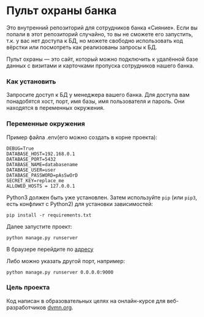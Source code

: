 # Пульт охраны банка

Это внутренний репозиторий для сотрудников банка «Сияние». Если вы попали в этот репозиторий случайно, то вы не сможете его запустить, т.к. у вас нет доступа к БД, но можете свободно использовать код вёрстки или посмотреть как реализованы запросы к БД.

Пульт охраны — это сайт, который можно подключить к удалённой базе данных с визитами и карточками пропуска сотрудников нашего банка.

### Как установить

Запросите доступ к БД у менеджера вашего банка. Для доступа вам понадобятся хост, порт, имя базы, имя пользователя и пароль. Они находятся в переменных окружения.

### Переменные окружения

Пример файла .env(его можно создать в корне проекта):

```
DEBUG=True
DATABASE_HOST=192.168.0.1
DATABASE_PORT=5432
DATABASE_NAME=databasename
DATABASE_USER=user
DATABASE_PASSWORD=pAsSwOrD
SECRET_KEY=replace_me
ALLOWED_HOSTS = 127.0.0.1
```

Python3 должен быть уже установлен. 
Затем используйте `pip` (или `pip3`, есть конфликт с Python2) для установки зависимостей:
```
pip install -r requirements.txt
```

Далее запустите проект:

```
python manage.py runserver
```

 В браузере перейдите по [адресу](http://127.0.0.1:8000/)
 
 Либо можно указать другой порт, например:

 ```
python manage.py runserver 0.0.0.0:9000
 ```

### Цель проекта

Код написан в образовательных целях на онлайн-курсе для веб-разработчиков [dvmn.org](https://dvmn.org/).